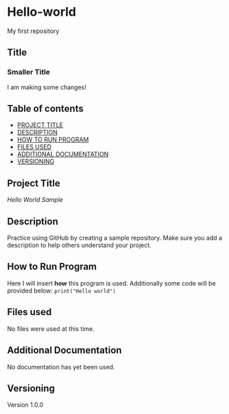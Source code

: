 # Hello-world
My first repository

## Title
### Smaller Title
I am making some changes!

## Table of contents

- [PROJECT TITLE](#Project-Title)
- [DESCRIPTION](#Description)
- [HOW TO RUN PROGRAM](#How-to-Run-Program)
- [FILES USED](#Files-used)
- [ADDITIONAL DOCUMENTATION](#Additional-Documentation)
- [VERSIONING](#Versioning)

## Project Title

*Hello World Sample*

## Description

Practice using GitHub by creating a sample repository. Make sure you add a description to help others understand your project.

## How to Run Program
Here I will insert **how** this program is used. Additionally some code will be provided below:
`print("Hello world")`

## Files used
No files were used at this time.

## Additional Documentation
No documentation has yet been used.

## Versioning
Version 1.0.0
